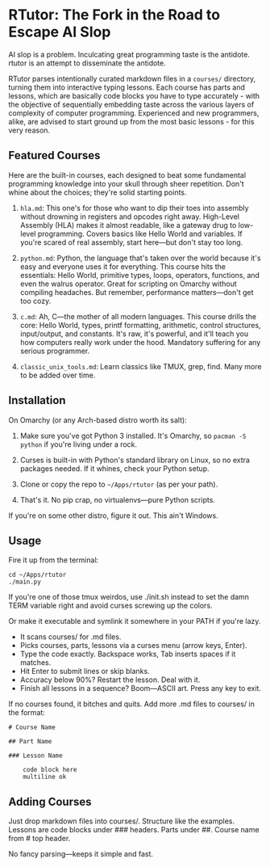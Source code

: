 # RTutor: The Fork in the Road to Escape AI Slop

AI slop is a problem. Inculcating great programming taste is the antidote.
rtutor is an attempt to disseminate the antidote.

RTutor parses intentionally curated markdown files in a `courses/` directory,
turning them into interactive typing lessons. Each course has parts and
lessons, which are basically code blocks you have to type accurately - with the
objective of sequentially embedding taste across the various layers of
complexity of computer programming. Experienced and new programmers, alike, are
advised to start ground up from the most basic lessons - for this very reason.

## Featured Courses

Here are the built-in courses, each designed to beat some fundamental
programming knowledge into your skull through sheer repetition. Don't whine
about the choices; they're solid starting points.

1. `hla.md`: This one's for those who want to dip their toes into assembly
without drowning in registers and opcodes right away. High-Level Assembly (HLA)
makes it almost readable, like a gateway drug to low-level programming. Covers
basics like Hello World and variables. If you're scared of real assembly, start
here—but don't stay too long.

2. `python.md`: Python, the language that's taken over the world because it's
easy and everyone uses it for everything. This course hits the essentials:
Hello World, primitive types, loops, operators, functions, and even the walrus
operator. Great for scripting on Omarchy without compiling headaches. But
remember, performance matters—don't get too cozy.

3. `c.md`: Ah, C—the mother of all modern languages. This course drills the
core: Hello World, types, printf formatting, arithmetic, control structures,
input/output, and constants. It's raw, it's powerful, and it'll teach you how
computers really work under the hood. Mandatory suffering for any serious
programmer.

4. `classic_unix_tools.md`: Learn classics like TMUX, grep, find. Many more to
be added over time.

## Installation

On Omarchy (or any Arch-based distro worth its salt):

1. Make sure you've got Python 3 installed. It's Omarchy, so `pacman -S python`
if you're living under a rock.

2. Curses is built-in with Python's standard library on Linux, so no extra
packages needed. If it whines, check your Python setup.

3. Clone or copy the repo to `~/Apps/rtutor` (as per your path).

4. That's it. No pip crap, no virtualenvs—pure Python scripts.

If you're on some other distro, figure it out. This ain't Windows.

## Usage

Fire it up from the terminal:

    cd ~/Apps/rtutor
    ./main.py

If you're one of those tmux weirdos, use ./init.sh instead to set the damn TERM
variable right and avoid curses screwing up the colors.

Or make it executable and symlink it somewhere in your PATH if you're lazy.

- It scans courses/ for .md files.
- Picks courses, parts, lessons via a curses menu (arrow keys, Enter).
- Type the code exactly. Backspace works, Tab inserts spaces if it matches.
- Hit Enter to submit lines or skip blanks.
- Accuracy below 90%? Restart the lesson. Deal with it.
- Finish all lessons in a sequence? Boom—ASCII art. Press any key to exit.

If no courses found, it bitches and quits. Add more .md files to courses/ in
the format:

    # Course Name

    ## Part Name

    ### Lesson Name

        code block here
        multiline ok

## Adding Courses

Just drop markdown files into courses/. Structure like the examples. Lessons
are code blocks under ### headers. Parts under ##. Course name from # top
header.

No fancy parsing—keeps it simple and fast.
